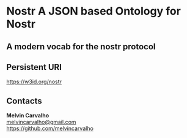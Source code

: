 # Nostr A JSON based Ontology for Nostr

## A modern vocab for the nostr protocol

## Persistent URI 
https://w3id.org/nostr

## Contacts    
**Melvin Carvalho**  
 <melvincarvalho@gmail.com>  
 https://github.com/melvincarvalho
